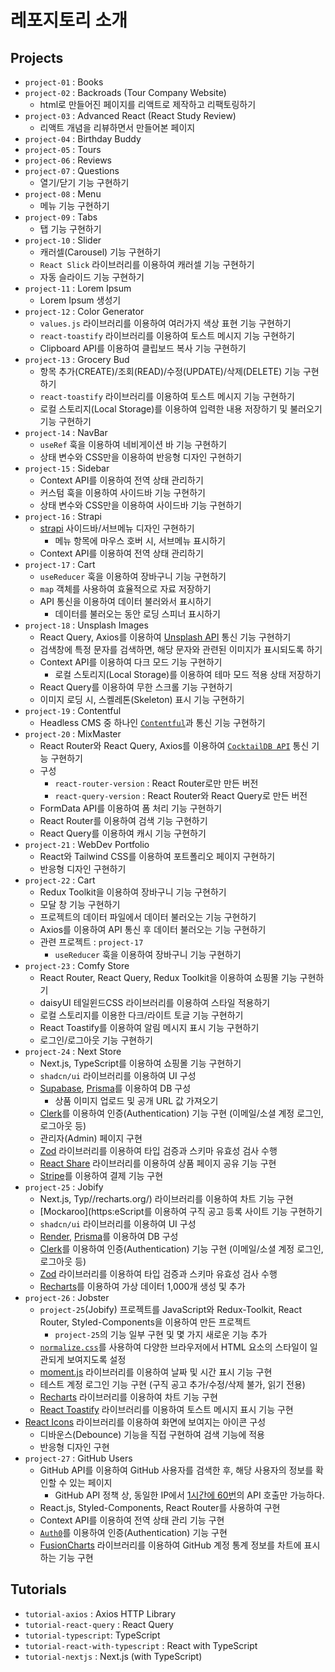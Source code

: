 # 레포지토리 소개

## Projects

- `project-01` : Books
- `project-02` : Backroads (Tour Company Website)
  - html로 만들어진 페이지를 리액트로 제작하고 리팩토링하기
- `project-03` : Advanced React (React Study Review)
  - 리액트 개념을 리뷰하면서 만들어본 페이지
- `project-04` : Birthday Buddy
- `project-05` : Tours
- `project-06` : Reviews
- `project-07` : Questions
  - 열기/닫기 기능 구현하기
- `project-08` : Menu
  - 메뉴 기능 구현하기
- `project-09` : Tabs
  - 탭 기능 구현하기
- `project-10` : Slider
  - 캐러셀(Carousel) 기능 구현하기
  - `React Slick` 라이브러리를 이용하여 캐러셀 기능 구현하기
  - 자동 슬라이드 기능 구현하기
- `project-11` : Lorem Ipsum
  - Lorem Ipsum 생성기
- `project-12` : Color Generator
  - `values.js` 라이브러리를 이용하여 여러가지 색상 표현 기능 구현하기
  - `react-toastify` 라이브러리를 이용하여 토스트 메시지 기능 구현하기
  - Clipboard API를 이용하여 클립보드 복사 기능 구현하기
- `project-13` : Grocery Bud
  - 항목 추가(CREATE)/조회(READ)/수정(UPDATE)/삭제(DELETE) 기능 구현하기
  - `react-toastify` 라이브러리를 이용하여 토스트 메시지 기능 구현하기
  - 로컬 스토리지(Local Storage)를 이용하여 입력한 내용 저장하기 및 불러오기 기능 구현하기
- `project-14` : NavBar
  - `useRef` 훅을 이용하여 네비게이션 바 기능 구현하기
  - 상태 변수와 CSS만을 이용하여 반응형 디자인 구현하기
- `project-15` : Sidebar
  - Context API를 이용하여 전역 상태 관리하기
  - 커스텀 훅을 이용하여 사이드바 기능 구현하기
  - 상태 변수와 CSS만을 이용하여 사이드바 기능 구현하기
- `project-16` : Strapi
  - [strapi](https://strapi.io/) 사이드바/서브메뉴 디자인 구현하기
    - 메뉴 항목에 마우스 호버 시, 서브메뉴 표시하기
  - Context API를 이용하여 전역 상태 관리하기
- `project-17` : Cart
  - `useReducer` 훅을 이용하여 장바구니 기능 구현하기
  - `map` 객체를 사용하여 효율적으로 자료 저장하기
  - API 통신을 이용하여 데이터 불러와서 표시하기
    - 데이터를 불러오는 동안 로딩 스피너 표시하기
- `project-18` : Unsplash Images
  - React Query, Axios를 이용하여 [Unsplash API](https://unsplash.com/developers) 통신 기능 구현하기
  - 검색창에 특정 문자를 검색하면, 해당 문자와 관련된 이미지가 표시되도록 하기
  - Context API를 이용하여 다크 모드 기능 구현하기
    - 로컬 스토리지(Local Storage)를 이용하여 테마 모드 적용 상태 저장하기
  - React Query를 이용하여 무한 스크롤 기능 구현하기
  - 이미지 로딩 시, 스켈레톤(Skeleton) 표시 기능 구현하기
- `project-19` : Contentful
  - Headless CMS 중 하나인 [`Contentful`](https://www.contentful.com/)과 통신 기능 구현하기
- `project-20` : MixMaster
  - React Router와 React Query, Axios를 이용하여 [`CocktailDB API`](https://www.thecocktaildb.com/) 통신 기능 구현하기
  - 구성
    - `react-router-version` : React Router로만 만든 버전
    - `react-query-version` : React Router와 React Query로 만든 버전
  - FormData API를 이용하여 폼 처리 기능 구현하기
  - React Router를 이용하여 검색 기능 구현하기
  - React Query를 이용하여 캐시 기능 구현하기
- `project-21` : WebDev Portfolio
  - React와 Tailwind CSS를 이용하여 포트폴리오 페이지 구현하기
  - 반응형 디자인 구현하기
- `project-22` : Cart
  - Redux Toolkit을 이용하여 장바구니 기능 구현하기
  - 모달 창 기능 구현하기
  - 프로젝트의 데이터 파일에서 데이터 불러오는 기능 구현하기
  - Axios를 이용하여 API 통신 후 데이터 불러오는 기능 구현하기
  - 관련 프로젝트 : `project-17`
    - `useReducer` 훅을 이용하여 장바구니 기능 구현하기
- `project-23` : Comfy Store
  - React Router, React Query, Redux Toolkit을 이용하여 쇼핑몰 기능 구현하기
  - daisyUI 테일윈드CSS 라이브러리를 이용하여 스타일 적용하기
  - 로컬 스토리지를 이용한 다크/라이트 토글 기능 구현하기
  - React Toastify를 이용하여 알림 메시지 표시 기능 구현하기
  - 로그인/로그아웃 기능 구현하기
- `project-24` : Next Store
  - Next.js, TypeScript를 이용하여 쇼핑몰 기능 구현하기
  - `shadcn/ui` 라이브러리를 이용하여 UI 구성
  - [Supabase](https://supabase.com/), [Prisma](https://www.prisma.io/)를 이용하여 DB 구성
    - 상품 이미지 업로드 및 공개 URL 값 가져오기
  - [Clerk](https://www.clerk.com/)를 이용하여 인증(Authentication) 기능 구현 (이메일/소셜 계정 로그인, 로그아웃 등)
  - 관리자(Admin) 페이지 구현
  - [Zod](https://zod.dev/) 라이브러리를 이용하여 타입 검증과 스키마 유효성 검사 수행
  - [React Share](https://www.npmjs.com/package/react-share) 라이브러리를 이용하여 상품 페이지 공유 기능 구현
  - [Stripe](https://stripe.com/)를 이용하여 결제 기능 구현
- `project-25` : Jobify
  - Next.js, Typ//recharts.org/) 라이브러리를 이용하여 차트 기능 구현
  - [Mockaroo](https:eScript를 이용하여 구직 공고 등록 사이트 기능 구현하기
  - `shadcn/ui` 라이브러리를 이용하여 UI 구성
  - [Render](https://render.com/), [Prisma](https://www.prisma.io/)를 이용하여 DB 구성
  - [Clerk](https://www.clerk.com/)를 이용하여 인증(Authentication) 기능 구현 (이메일/소셜 계정 로그인, 로그아웃 등)
  - [Zod](https://zod.dev/) 라이브러리를 이용하여 타입 검증과 스키마 유효성 검사 수행
  - [Recharts](https://www.mockaroo.com/)를 이용하여 가상 데이터 1,000개 생성 및 추가
- `project-26` : Jobster
  - `project-25`(Jobify) 프로젝트를 JavaScript와 Redux-Toolkit, React Router, Styled-Components을 이용하여 만든 프로젝트
    - `project-25`의 기능 일부 구현 및 몇 가지 새로운 기능 추가
  - [`normalize.css`](https://necolas.github.io/normalize.css/)를 사용하여 다양한 브라우저에서 HTML 요소의 스타일이 일관되게 보여지도록 설정
  - [moment.js](https://momentjs.com/) 라이브러리를 이용하여 날짜 및 시간 표시 기능 구현
  - 테스트 계정 로그인 기능 구현 (구직 공고 추가/수정/삭제 불가, 읽기 전용)
  - [Recharts](https://recharts.org/) 라이브러리를 이용하여 차트 기능 구현
  - [React Toastify](https://www.npmjs.com/package/react-toastify) 라이브러리를 이용하여 토스트 메시지 표시 기능 구현
- [React Icons](https://react-icons.github.io/react-icons/) 라이브러리를 이용하여 화면에 보여지는 아이콘 구성
  - 디바운스(Debounce) 기능을 직접 구현하여 검색 기능에 적용
  - 반응형 디자인 구현
- `project-27` : GitHub Users
  - GitHub API를 이용하여 GitHub 사용자를 검색한 후, 해당 사용자의 정보를 확인할 수 있는 페이지
    - GitHub API 정책 상, 동일한 IP에서 <ins>1시간에 60번</ins>의 API 호출만 가능하다.
  - React.js, Styled-Components, React Router를 사용하여 구현
  - Context API를 이용하여 전역 상태 관리 기능 구현
  - [`Auth0`](https://auth0.com/)를 이용하여 인증(Authentication) 기능 구현
  - [FusionCharts](https://www.fusioncharts.com/) 라이브러리를 이용하여 GitHub 계정 통계 정보를 차트에 표시하는 기능 구현

## Tutorials

- `tutorial-axios` : Axios HTTP Library
- `tutorial-react-query` : React Query
- `tutorial-typescript`: TypeScript
- `tutorial-react-with-typescript` : React with TypeScript
- `tutorial-nextjs` : Next.js (with TypeScript)
